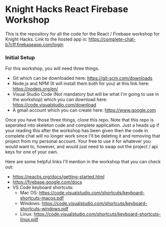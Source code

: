 # Knight Hacks React Firebase Workshop
This is the repository for all the code for the React / Firebase workshop for Knight Hacks. Link to the hosted app is: https://complete-chat-b7cff.firebaseapp.com/login

### Initial Setup
For this workshop, you will need three things.
- Git which can be downloaded here: https://git-scm.com/downloads
- Node.js and NPM (It will install them both for you) at this link here: https://nodejs.org/en/
- Visual Studio Code (Not mandatory but will be what I'm going to use in the workshop) which you can download here: https://code.visualstudio.com/download
- A gmail account which you can create here: https://www.google.com

Once you have those three things, clone this repo. Note that this repo is seperated into skeleton code and complete applicaition. Just a heads up if your reading this after the workshop has been given then the code in complete chat will no longer work since I'll be deleting it and removing that project from my personal account. Your free to use it for whatever you would want to, however, and would just need to swap out the project / api keys for one of your own.

Here are some helpful links I'll mention in the workshop that you can check out:
- https://reactjs.org/docs/getting-started.html
- https://firebase.google.com/docs
- VS Code keyboard shortcuts:
  - Mac OS: https://code.visualstudio.com/shortcuts/keyboard-shortcuts-macos.pdf
  - Windows: https://code.visualstudio.com/shortcuts/keyboard-shortcuts-windows.pdf
  - Linux: https://code.visualstudio.com/shortcuts/keyboard-shortcuts-linux.pdf